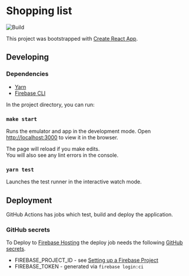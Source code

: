 # Shopping list
![Build](https://github.com/adrianclay/shopping-list/workflows/Build/badge.svg)

This project was bootstrapped with [Create React App](https://github.com/facebook/create-react-app).

## Developing

### Dependencies

* [Yarn][yarn]
* [Firebase CLI][firebase_cli]

[yarn]: https://yarnpkg.com/
[firebase_cli]: https://firebase.google.com/docs/cli

In the project directory, you can run:

### `make start`

Runs the emulator and app in the development mode.
Open [http://localhost:3000](http://localhost:3000) to view it in the browser.

The page will reload if you make edits.<br />
You will also see any lint errors in the console.

### `yarn test`

Launches the test runner in the interactive watch mode.

## Deployment

GitHub Actions has jobs which test, build and deploy the application.

### GitHub secrets

To Deploy to [Firebase Hosting][firebase_hosting] the deploy job needs the following [GitHub secrets][github_secrets_docs]. 

* FIREBASE_PROJECT_ID - see [Setting up a Firebase Project][firebase_project_id]
* FIREBASE_TOKEN - generated via `firebase login:ci`

[firebase_hosting]: https://firebase.google.com/docs/hosting
[github_secrets_docs]: https://help.github.com/en/actions/configuring-and-managing-workflows/creating-and-storing-encrypted-secrets
[firebase_project_id]: https://firebase.google.com/docs/projects/learn-more#project-id
